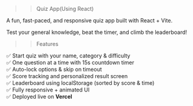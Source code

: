 >> Quiz App(Using React)

A fun, fast-paced, and responsive quiz app built with React + Vite.

 Test your general knowledge, beat the timer, and climb the leaderboard!

 >>Features

✅ Start quiz with your name, category & difficulty   
✅ One question at a time with 15s countdown timer  
✅ Auto-lock options & skip on timeout  
✅ Score tracking and personalized result screen  
✅ Leaderboard using localStorage (sorted by score & time)  
✅ Fully responsive + animated UI    
✅ Deployed live on **Vercel**
